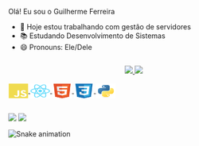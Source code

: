 Olá! Eu sou o Guilherme Ferreira

- 📍 Hoje estou trabalhando com gestão de servidores
- 📚 Estudando Desenvolvimento de Sistemas
- 😄 Pronouns: Ele/Dele
##
<div align="center">
  <a href="https://github.com/guilherme90rr">
  <img height="200em" src="https://github-readme-stats.vercel.app/api?username=guilherme90rr&show_icons=true&theme=dracula&include_all_commits=true&count_private=true"/>
  <img height="200em" src="https://github-readme-stats.vercel.app/api/top-langs/?username=guilherme90rr&layout=compact&langs_count=7&theme=dracula"/>
</div>

  <div style="display: inline_block"><br>
  <img align="center" alt="Guilherme-Js" height="30" width="40" src="https://raw.githubusercontent.com/devicons/devicon/master/icons/javascript/javascript-plain.svg">
    <img align="center" alt="Guilherme-React" height="30" width="40" src="https://raw.githubusercontent.com/devicons/devicon/master/icons/react/react-original.svg">
  <img align="center" alt="Guilherme-HTML" height="30" width="40" src="https://raw.githubusercontent.com/devicons/devicon/master/icons/html5/html5-original.svg">
  <img align="center" alt="Guilherme-CSS" height="30" width="40" src="https://raw.githubusercontent.com/devicons/devicon/master/icons/css3/css3-original.svg">
  <img align="center" alt="Guilherme-Python" height="30" width="40" src="https://raw.githubusercontent.com/devicons/devicon/master/icons/python/python-original.svg">
</div>
  
##  
   
<div>
  <a href = "mailto:guilhermeferreira0711@gmail.com"><img src="https://img.shields.io/badge/-Gmail-%23333?style=for-the-badge&logo=gmail&logoColor=white" target="_blank"></a>
  <a href="https://www.linkedin.com/in/guilhermescs" target="_blank"><img src="https://img.shields.io/badge/-LinkedIn-%230077B5?style=for-the-badge&logo=linkedin&logoColor=white" target="_blank"></a> 
</div>


![Snake animation](https://github.com/guilherme90rr/guilherme90rr/blob/output/github-contribution-grid-snake.svg)
 
</div>
